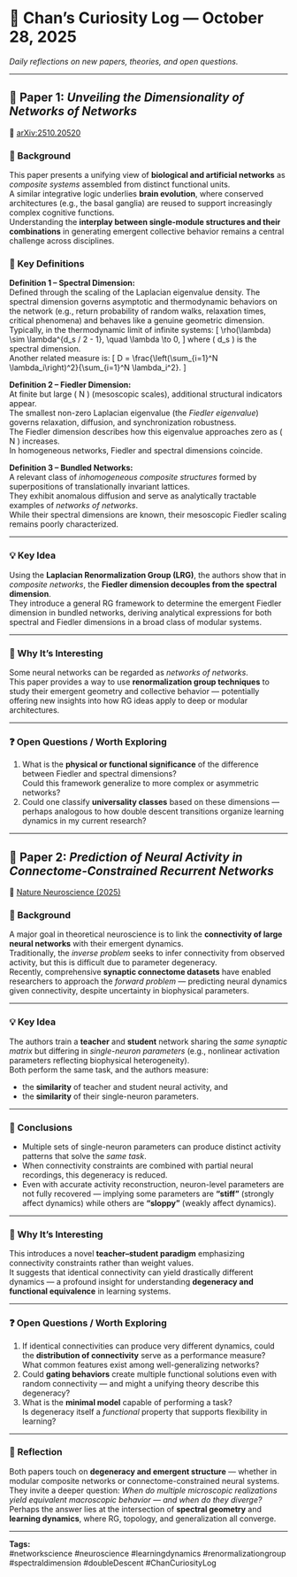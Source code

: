 # 🧭 Chan’s Curiosity Log — October 28, 2025  
*Daily reflections on new papers, theories, and open questions.*

---

## 🧩 Paper 1: *Unveiling the Dimensionality of Networks of Networks*  
📄 [arXiv:2510.20520](https://arxiv.org/pdf/2510.20520)

### 🔬 Background  
This paper presents a unifying view of **biological and artificial networks** as *composite systems* assembled from distinct functional units.  
A similar integrative logic underlies **brain evolution**, where conserved architectures (e.g., the basal ganglia) are reused to support increasingly complex cognitive functions.  
Understanding the **interplay between single-module structures and their combinations** in generating emergent collective behavior remains a central challenge across disciplines.

### 📘 Key Definitions  
**Definition 1 – Spectral Dimension:**  
Defined through the scaling of the Laplacian eigenvalue density. The spectral dimension governs asymptotic and thermodynamic behaviors on the network (e.g., return probability of random walks, relaxation times, critical phenomena) and behaves like a genuine geometric dimension.  
Typically, in the thermodynamic limit of infinite systems:
\[
\rho(\lambda) \sim \lambda^{d_s / 2 - 1}, \quad \lambda \to 0,
\]
where \( d_s \) is the spectral dimension.  
Another related measure is:
\[
D = \frac{\left(\sum_{i=1}^N \lambda_i\right)^2}{\sum_{i=1}^N \lambda_i^2}.
\]

**Definition 2 – Fiedler Dimension:**  
At finite but large \( N \) (mesoscopic scales), additional structural indicators appear.  
The smallest non-zero Laplacian eigenvalue (the *Fiedler eigenvalue*) governs relaxation, diffusion, and synchronization robustness.  
The Fiedler dimension describes how this eigenvalue approaches zero as \( N \) increases.  
In homogeneous networks, Fiedler and spectral dimensions coincide.

**Definition 3 – Bundled Networks:**  
A relevant class of *inhomogeneous composite structures* formed by superpositions of translationally invariant lattices.  
They exhibit anomalous diffusion and serve as analytically tractable examples of *networks of networks*.  
While their spectral dimensions are known, their mesoscopic Fiedler scaling remains poorly characterized.

---

### 💡 Key Idea  
Using the **Laplacian Renormalization Group (LRG)**, the authors show that in *composite networks*, the **Fiedler dimension decouples from the spectral dimension**.  
They introduce a general RG framework to determine the emergent Fiedler dimension in bundled networks, deriving analytical expressions for both spectral and Fiedler dimensions in a broad class of modular systems.

---

### 🌱 Why It’s Interesting  
Some neural networks can be regarded as *networks of networks*.  
This paper provides a way to use **renormalization group techniques** to study their emergent geometry and collective behavior — potentially offering new insights into how RG ideas apply to deep or modular architectures.

---

### ❓ Open Questions / Worth Exploring  
1. What is the **physical or functional significance** of the difference between Fiedler and spectral dimensions?  
   Could this framework generalize to more complex or asymmetric networks?  
2. Could one classify **universality classes** based on these dimensions — perhaps analogous to how double descent transitions organize learning dynamics in my current research?

---

## 🧩 Paper 2: *Prediction of Neural Activity in Connectome-Constrained Recurrent Networks*  
📄 [Nature Neuroscience (2025)](https://www.nature.com/articles/s41593-025-02080-4)

### 🔬 Background  
A major goal in theoretical neuroscience is to link the **connectivity of large neural networks** with their emergent dynamics.  
Traditionally, the *inverse problem* seeks to infer connectivity from observed activity, but this is difficult due to parameter degeneracy.  
Recently, comprehensive **synaptic connectome datasets** have enabled researchers to approach the *forward problem* — predicting neural dynamics given connectivity, despite uncertainty in biophysical parameters.

---

### 💡 Key Idea  
The authors train a **teacher** and **student** network sharing the *same synaptic matrix* but differing in *single-neuron parameters* (e.g., nonlinear activation parameters reflecting biophysical heterogeneity).  
Both perform the same task, and the authors measure:
- the **similarity** of teacher and student neural activity, and  
- the **similarity** of their single-neuron parameters.

---

### 📘 Conclusions  
- Multiple sets of single-neuron parameters can produce distinct activity patterns that solve the *same task*.  
- When connectivity constraints are combined with partial neural recordings, this degeneracy is reduced.  
- Even with accurate activity reconstruction, neuron-level parameters are not fully recovered — implying some parameters are **“stiff”** (strongly affect dynamics) while others are **“sloppy”** (weakly affect dynamics).

---

### 🌱 Why It’s Interesting  
This introduces a novel **teacher–student paradigm** emphasizing connectivity constraints rather than weight values.  
It suggests that identical connectivity can yield drastically different dynamics — a profound insight for understanding **degeneracy and functional equivalence** in learning systems.

---

### ❓ Open Questions / Worth Exploring  
1. If identical connectivities can produce very different dynamics, could the **distribution of connectivity** serve as a performance measure?  
   What common features exist among well-generalizing networks?  
2. Could **gating behaviors** create multiple functional solutions even with random connectivity — and might a unifying theory describe this degeneracy?  
3. What is the **minimal model** capable of performing a task?  
   Is degeneracy itself a *functional* property that supports flexibility in learning?

---

### 🧠 Reflection  
Both papers touch on **degeneracy and emergent structure** — whether in modular composite networks or connectome-constrained neural systems.  
They invite a deeper question: *When do multiple microscopic realizations yield equivalent macroscopic behavior — and when do they diverge?*  
Perhaps the answer lies at the intersection of **spectral geometry** and **learning dynamics**, where RG, topology, and generalization all converge.

---

**Tags:**  
#networkscience #neuroscience #learningdynamics #renormalizationgroup #spectraldimension #doubleDescent #ChanCuriosityLog
